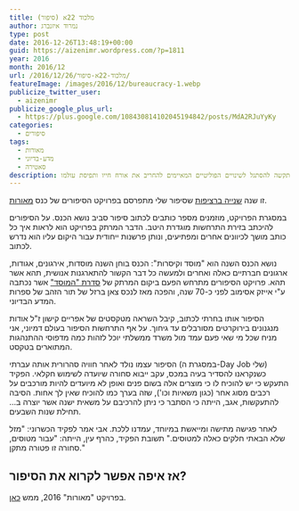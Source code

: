 ```yaml
---
title: מלכוד 22א (סיפור)
author: נמרוד איזנברג
type: post
date: 2016-12-26T13:48:19+00:00
guid: https://aizenimr.wordpress.com/?p=1811
year: 2016
month: 2016/12
url: /2016/12/26/מלכוד-22א-סיפור/
featureImage: /images/2016/12/bureaucracy-1.webp
publicize_twitter_user:
  - aizenimr
publicize_google_plus_url:
  - https://plus.google.com/108430814102045194842/posts/MdA2RJuYyKy
categories:
  - סיפורים
tags:
  - מאורות
  - מדע-בדיוני
  - סאטירה
description: פורסם בפרויקט הסיפורים של "מאורות 2016", ומתרחש ביקום של סדרת "המוסד" מאת אסימוב. פקיד מכס אפרורי ומאובן מתקשה להסתגל לשינויים הפוליטיים המאיימים להחריב את אורח חייו ותפיסת עולמו
---
```

זו שנה [שנייה ברציפות][1] שסיפור שלי מתפרסם בפרויקט הסיפורים של כנס [מאורות][2].

במסגרת הפרויקט, מוזמנים מספר כותבים לכתוב סיפור סביב נושא הכנס. על הסיפורים להיכתב בזירת התרחשות מוגדרת היטב. הדבר המרתק בפרויקט הוא לראות איך כל כותב מושך לכיוונים אחרים ומפתיעים, ונותן פרשנות ייחודית עבור היקום עליו הוא נדרש לכתוב.

נושא הכנס השנה הוא "מוסד וקיסרות": הכנס בוחן השנה מוסדות, אירגונים, אגודות, ארגונים חברתיים כאלה ואחרים ולמעשה כל דבר הקשור להתארגנות אנושית, תהא אשר תהא. פרויקט הסיפורים מתרחש הפעם ביקום המרתק של [סדרת "המוסד"][3] אשר נכתבה ע"י אייזק אסימוב לפני כ-70 שנה, והפכה מאז לנכס צאן ברזל של תור הזהב של ספרות המדע הבדיוני.

הסיפור אותו בחרתי לכתוב, קיבל השראה מטקסטים של אפריים קישון ז"ל אודות מנגנונים בירוקרטים מסורבלים עד גיחוך. על אף התרחשות הסיפור בעולם דמיוני, אני מניח שכל מי שאי פעם עמד מול משרד ממשלתי יוכל לזהות כמה מדפוסי ההתנהגות המתוארים בטקסט.

הסיפור עצמו נולד לאחר חוויה סהרורית אותה עברתי (במסגרת ה-Day Job שלי) כשנקראנו להסדיר בעיה במכס, עקב ייבוא סחורה שיועדה לשימוש חקלאי. הפקיד התעקש כי יש להוכיח לו כי מוצרים אלה בשום פנים ואופן לא מיועדים להיות מורכבים על רכבים מסוג אחר (כגון משאיות וכו'), שזה בערך כמו להוכיח שאין לך אחות. הסיבה להתעקשות, אגב, הייתה כי הסתבר כי ניתן להרכיבם על משאית ישנה אשר יוצרה ב... תחילת שנות השבעים.

לאחר פגישה מתישה ומייאשת במיוחד, עמדנו ללכת. אבי אמר לפקיד הכשרוני: "מזל שלא הבאתי חלקים כאלה למטוסים." תשובת הפקיד, כהרף עין, הייתה: "עבור מטוסים, סחורה זו פטורה מתקן."

## אז איפה אפשר לקרוא את הסיפור?

בפרויקט "מאורות" 2016, ממש [כאן][4].

 [1]: /2015/12/02/%d7%91%d7%9f-%d7%9b%d7%9c%d7%90%d7%99%d7%99%d7%9d-%d7%a1%d7%99%d7%a4%d7%95%d7%a8/
 [2]: http://meorot.sf-f.org.il/2016
 [3]: https://en.wikipedia.org/wiki/Foundation_series
 [4]: https://meorot.sf-f.org.il/2016/index-22.html